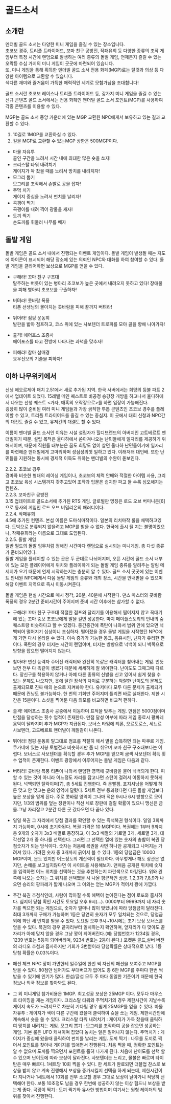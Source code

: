 # 골드소서  
## 소개란
멘더빌 골드 소서는 다양한 미니 게임을 즐길 수 있는 장소입니다.  
초코보 경주, 트리플 트라이어드, 꼬마 친구 공방전, 작패유희 등 다양한 종류의 조작 게임부터 특정 시간에 랜덤으로 발생하는 여러 종류의 돌발 게임, 언제든지 즐길 수 있는 오락등 수십 가지의 미니 게임이 곳곳에 마련되어 있습니다.  
또, 미니 게임을 통해 획득한 멘더빌 골드 소서 전용 화페(MGP)로는 탈것과 의상 등 다양한 아이템으로 교환할 수 있습니다.  
색다른 재미와 즐거움이 가득한 매력적인 세계로 모험가님을 초대합니다!  

골드 소서란 초코보 레이스나 트리플 트라이어드 등, 갖가지 미니 게임을 즐길 수 있는 신규 콘텐츠
골드 소서에서는 전용 화폐인 맨더빌 골드 소서 포인트(MGP)를 사용하여 각종 콘텐츠를 이용할 수 있다.

MGP는 골드 소서 중앙 카운터에 있는 MGP 교환원 NPC에게서 보유하고 있는 길과 교환할 수 있다.

1. 10길로 1MGP를 교환하실 수 있다.
2. 길을 MGP로 교환할 수 있는MGP 상한은 500MGP이다.

- 마물 자유투  
골인 구간을 노려서 시간 내에 최대한 많은 슛을 쏘자!  
- 크리스탈 타워 내려치기  
게이지가 꽉 찼을 때를 노려서 망치를 내려치자!  
- 모그리 뽑기  
모그리를 조작해서 손발로 공을 잡자!  
- 주먹 치기  
게이지 중심을 노려서 펀치를 날리자!  
- 곡괭이 찍기  
곡괭이를 내려 찍어 광물을 캐자!  
- 도끼 찍기  
손도끼를 휘둘러 나무를 베자  

## 돌발 게임  
돌발 게임은 골드 소서 내에서 진행되는 이벤트 게임이다.
돌발 게임이 발생될 때는 지도에 아이콘이 표시되어 해당 장소에 있는 의뢰인 NPC와 대화를 하여 참여할 수 있다. 돌발 게임을 클리어하면 보상으로 MGP를 얻을 수 있다.
 

- 구해라! 꼬마 친구 구조대  
탈주하는 버릇이 있는 병아리 초코보가 높은 곳에서 내려오지 못하고 있다!
장애물을 피해 병아리 초코보를 구출하자!

- 버텨라! 콧바람 폭풍  
티폰 선생님의 몰아치는 콧바람을 피해 끝까지 버텨라!

- 뛰어라! 점핑 운동회  
발판을 밟아 점프하고, 코스 위에 있는 사보텐더 트로피를 모아 골을 향해 나아가자!

- 출격! 에어포스 조종사  
에어포스를 타고 전방에 나타나는 과녁을 맞추자!

- 피해라! 참마 삼매경  
요우진보의 기술을 피하자!

## 이하 나무위키에서
신생 에오르제아 패치 2.51에서 새로 추가된 지역. 한국 서버에서는 희망의 등불 파트 2에서 업데이트 되었다. 15레벨 메인 퀘스트로 비공정 승강장 개방을 하고나서 울다하에서 나오는 선행 퀘스트 <가자, 매혹의 오락장으로>를 하면 입장이 가능해진다.  
굉장히 많이 준비된 여러 미니 게임들과 가장 굵직한 투톱 콘텐츠인 초코보 경주를 플레이할 수 있고, 트리플 트라이어드를 즐길 수 있는 중심지. 이 곳에서 대회 신청과 NPC간의 대전도 즐길 수 있고, 유저간의 대결도 할 수 있다.  

이름이 맨더빌 골드 소서인 이유는 시설 설립자가 힐디브랜드의 아버지인 고트베르트 맨더빌이기 때문. 설립 목적은 울다하에서 쏟아져나오는 난민들에게 일자리를 제공하기 위해서이며, 때문에 직원들 대부분은 꿈도 희망도 없이 살던 울다하 난민들이기에 일자리를 마련해준 맨더빌에게 고마워하며 성심성의껏 일하고 있다. 이래저래 대인배. 또한 난민들을 지원하는 동시에 경제적 이득도 취하는 맨더빌의 수완이 돋보인다.  

2.2.2. 초코보 경주  
경마와 비슷한 형태의 레이싱 게임이나, 초코보의 체력 안배와 적절한 아이템 사용, 그리고 초코보 육성 시스템까지 갖추고있어 조작과 입문은 쉽지만 파고 들 수록 심오해지는 컨텐츠.  
2.2.3. 꼬마친구 공방전  
3.15 업데이트로 골드소서에 추가된 RTS 게임. 글로벌판 명칭은 로드 오브 버미니온[6] 으로 동사의 게임인 로드 오브 버밀리온의 패러디이다.  
2.2.4. 작패유희  
4.5에 추가된 컨텐츠. 본섭 이름은 도마식마작이다. 일본의 리치마작 룰을 채택하고있다. 도박으로 분류되지 않을려고 MGP를 받을 수 없다. 한국에 출시 될 지는 불명이었으나, 작패유희라는 이름으로 그대로 도입된다.  
2.2.5. 돌발 게임  
일반 필드의 돌발 임무처럼 정해진 시간마다 랜덤으로 실시되는 미니게임. 총 다섯 종류가 준비되어있다.  
돌발 게임을 플레이할 수 있는 곳은 두 군데로 나뉘어지며, 오픈 시간에 골드 소서 내부에 있는 모든 플레이어에게 위치와 플레이하게 되는 돌발 게임 종류를 알려주는 알림 메세지가 오기 때문에 언제 시작하는지는 충분히 알 수 있다. 골드 소서 곳곳에 있는 이벤트 안내원 NPC에게서 다음 돌발 게임의 종류와 개최 장소, 시간을 안내받을 수 있으며 해당 이벤트 지역으로 즉시 이동시켜준다.  

돌발 게임은 현실 시간으로 매시 정각, 20분, 40분에 시작한다. 댄스 마스터와 콧바람 폭풍의 경우 2분간 준비시간이 주어지며 준비 시간 이후에는 참가할 수 없다.  

- 구해라! 꼬마 친구 구조대
적절한 점프와 달리기를 이용해서 떨어지지 않고 꼭대기에 있는 꼬마 뚱보 초코보에게 말을 걸면 성공한다. 마치 메이플스토리의 인내의 숲 퀘스트랑 비슷하다고 할 수 있겠다. 중간중간에 폭탄이 나와서 범위 안에 있으면 넉백되어 떨어지기 십상이니 조심하자. 떨어졌을 경우 돌발 게임을 시작했던 NPC에게 가면 다시 올라갈 수 있다. 이속 증가가 가능한 몽크, 음유시인, 닌자가 유리한 편이다. 폭탄의 경우 터지는 시간이 랜덤이며, 터지는 방향으로 넉백이 되니 벽쪽으로 방향을 잡으면 떨어지지 않는다.
- 찾아라! 변신 능력자
주어진 캐릭터와 완전히 똑같은 캐릭터를 찾아내는 게임. 언뜻보면 전부 다 똑같이 생겼기 때문에 세세하게 잘 봐야한다. 난이도도 그때그때 다르다. 장신구를 착용하지 않거나 아예 다른 종류의 신발을 신고 있어서 쉽게 찾을 수 있는 문제도 나오지만, 옷에 달린 장식의 차이로 구분하는 악랄한 난이도의 문제도 출제되므로 진짜 매의 눈으로 지켜봐야 한다. 유저마다 모두 다른 문제가 출제되기 때문에 컨닝도 불가능하다. 한 번의 기회만 주어지며 틀리면 바로 실패한다. 제한 시간은 15분이다. 스샷을 찍어둔 다음 외모를 비교하면 비교적 편하다.
- 출격! 에어포스 조종사
공중에서 이동하며 표적을 맞추는 게임. 만점은 5000점이며 만점을 달성하는 횟수 업적이 존재한다. 만점 달성 여부에 따라 게임 종료시 팡파레 음악이 달라지며 추가 MGP가 지급된다. 보너스 타임에 티폰, 오르토로스, 세뇨르 사보텐더, 고드베르트 맨더빌이 깨알같이 나온다.
- 뛰어라! 점핑 운동회
말그대로 점프를 적절히 해서 별을 습득하면 되는 파쿠르 게임. 쿠가네에 있는 지붕 토벌전과 비슷하지만 좀 더 쉬우며 꼬마 친구 구조대보다는 어렵다. 보너스로 사보텐더를 획득할 경우 추가 MGP를 얻으며 금색 사보텐더 획득 횟수 업적이 존재한다.
이벤트 광장에서 이루어지는 돌발 게임은 다음과 같다.
- 버텨라! 콧바람 폭풍
티폰이 나와서 랜덤한 영역에 콧바람을 불어 넉백되게 한다. 피할 수 있는 것이 아니라 어느정도 자리를 잡고나면 스턴이 걸려서 이동하지 못하게 된다. 넉백되면 탈락이며[7], 총 5세트 진행한다. 즉 운빨겜. 포지셔닝을 어떻게 하든 맞고 안 맞고는 운의 영역에 달렸다. 5세트 전부 통과했다면 다른 돌발 게임보다 높은 보상을 얻게 된다. 주로 콧바람 영역이 그나마 적은 9시나 6시 방향으로 모이지만, 1/3의 범위를 덮는 장판이나 직선 세로 장판에 걸릴 확률이 있으니 맹신은 금물.그냥 자리잡고 2분간 다른 곳 갔다오면 다 끝나 있다.


- 일일 복권
그 자리에서 당첨 결과를 확인할 수 있는 즉석복권 형식이다. 일일 3회까지 가능하며, 0시에 초기화된다. 복권 가격은 10 MGP이다. 복권에는 1부터 9까지 총 9개의 숫자가 3x3 배열로 등장하고, 이 3x3 배열의 가로열 3개, 세로열 3개, 대각선열 2개 중 하나를 선택한다. 그러면 그 선택한 열에 있는 숫자의 총합이 복권 당첨숫자가 되는 방식이다. 숫자는 처음에 복권을 사면 하나만 공개되고 나머지는 가려져 있다. 가려진 숫자 중 3개까지 긁어서 볼 수 있다. 1등의 당첨금은 10000 MGP이며, 운도 있지만 어느정도의 계산력이 필요하다. 아무렇게나 해도 상관은 없지만, 손해를 보고싶지않다면 이 사이트를 사용해보자. 맨처음 공개된 위치에 숫자를 입력하면 어느 위치를 선택하는 것을 추천하는지 파란색으로 마킹된다. 위와 왼쪽에 나오는 숫자는 그 위치를 선택했을 시 나올 평균적인 상금. 1,2,3과 7,8,9가 나오면 승리의 팡파레가 짧게 나오며 그 이외는 얻는 MGP가 적어서 꽝에 가깝다.
- 주간 복권
추첨식인데, 사람이 많아질 수록 혜택이 높아진다는 점이 로또와 흡사하다. 심지어 당첨 확인 시간도 토요일 오후 9시(...). 0000부터 9999까지 네 자리 숫자를 찍으면 되는 게임으로, 숫자가 얼마나 많이 맞았냐에 따라 당첨금이 달라진다. 최대 3개까지 구매가 가능하며 1등은 당연히 숫자가 모두 일치되는 것으로, 당첨금 외에 화난 새 반지를 받을 수 있다. 토요일 오후 9시~10시에는 조기 보상 보너스를 얻을 수 있다. 복권의 경우 끝자리부터 일치하는지 확인하며, 앞자리가 다 맞아도 끝자리가 아얘 맞지 않을 경우 그냥 꽝이 되어버린다.(예: 당첨번호가 1234일 경우, 1239 번호는 5등이 되어버리며, 9234 번호는 2등이 된다.) 포켓몬 골드,실버 버전의 라디오 추첨과 흡사하지만 기회가 3번뿐이라 당첨확률은 상대적으로 낮다. 1등 당첨 확률은 0.03%이다.
- 패션 체크
NPC 장미 가면한테 일주일에 한번 씩 자신의 패션을 보여주고 MGP를 받을 수 있다. 80점만 넘어가도 부대버프가 없어도 총 6만 MGP를 주마다 한번 씩 받을 수 있기에 인기가 많다. 한섭/글섭 모두 주 마다 동일한 기준이기 때문에 한국 정보나 외국 정보를 찾아봐도 된다.
- 그 외 미니게임
참가비용은 1MGP. 최고성공 보상은 25MGP 이다. 모두다 마우스로 타이밍을 재는 게임이다. 크리스탈 타워와 주먹치기의 경우 제한시간이 지날수록 게이지 속도가 느려지므로 차분히 기다릴 경우 쉽게 25MGP를 얻을 수 있다.
마물 자유투 : 게이지가 색이 다른 구간에 왔을때 클릭하여 슛을 쏘는 게임. 제한시간안에 계속해서 슛을 쏠 수 있다.
크리스탈 타워 내려치기 : 게이지가 가득 찼을때 클릭하여 망치를 내려치는 게임.
모그리 뽑기 : 모그리를 조작하여 공을 잡으면 성공하는 게임. 기본 룰은 UFO 캐쳐이며 잡았다 놓치는 일은 일어나지 않는다.
주먹치기 : 게이지가 중심에 왔을때 클릭하여 펀치를 날리는 게임.
도끼 찍기 : 나무를 도끼로 찍어서 포인트를 찾아내 게이지를 없애면서 진행된다. 처음 찍을 때, 정확한 포인트는 알 수 없으며 도끼를 찍으면서 포인트를 좁혀 나가게 된다. 처음에 난이도를 선택 할 수 있으며 난이도에 따라 보상이 달라진다. 사보텐더는 느리고, 몰볼은 빠르며 타이탄은 매우 빠르다. 1세트당 10회 찍을 수 있다. 한 세트가 완료되면 더블업 찬스로 보상을 받지 않고 계속 진행해서 보상을 증가시킬지 선택을 하게 되는데, 제한시간이 다 지나거나 1세트에서 10회를 전부 소모할 경우 그대로 보상이 날아가니 적당히 선택해야 한다. 보통 10초정도 남을 경우 한번에 성공하지 않는 이상 힘드니 보상을 받는게 좋다.
곡괭이 찍기 : 도끼 찍기와 유사한 방법이며 여기서는 원형 레이더의 범위를 찾아서 진행한다.
